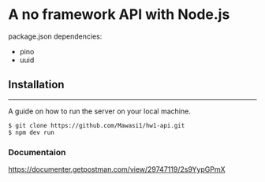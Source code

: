 # A no framework API with Node.js 
package.json dependencies:
* pino
* uuid
## Installation
***
A guide on how to run the server on your local machine.
```
$ git clone https://github.com/Mawasi1/hw1-api.git
$ npm dev run
```
### Documentaion
https://documenter.getpostman.com/view/29747119/2s9YypGPmX
